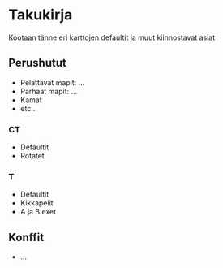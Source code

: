 # Takukirja

Kootaan tänne eri karttojen defaultit ja muut kiinnostavat asiat

## Perushutut
- Pelattavat mapit: ...
- Parhaat mapit: ...
- Kamat
- etc..

### CT
- Defaultit
- Rotatet

### T
- Defaultit
- Kikkapelit
- A ja B exet

## Konffit
 - ...
